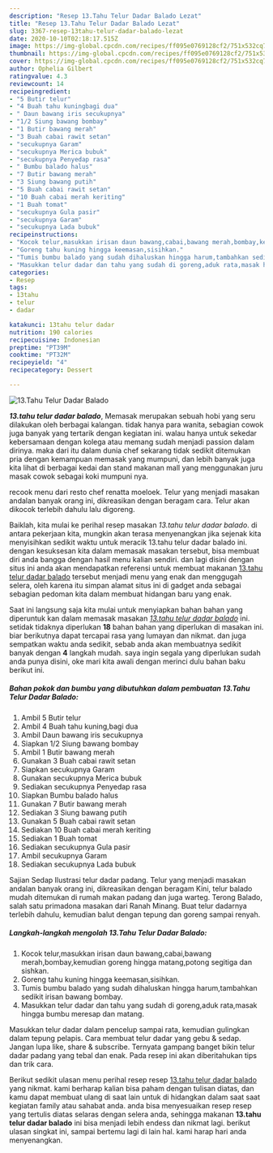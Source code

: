 ```yaml
---
description: "Resep 13.Tahu Telur Dadar Balado Lezat"
title: "Resep 13.Tahu Telur Dadar Balado Lezat"
slug: 3367-resep-13tahu-telur-dadar-balado-lezat
date: 2020-10-10T02:18:17.515Z
image: https://img-global.cpcdn.com/recipes/ff095e0769128cf2/751x532cq70/13tahu-telur-dadar-balado-foto-resep-utama.jpg
thumbnail: https://img-global.cpcdn.com/recipes/ff095e0769128cf2/751x532cq70/13tahu-telur-dadar-balado-foto-resep-utama.jpg
cover: https://img-global.cpcdn.com/recipes/ff095e0769128cf2/751x532cq70/13tahu-telur-dadar-balado-foto-resep-utama.jpg
author: Ophelia Gilbert
ratingvalue: 4.3
reviewcount: 14
recipeingredient:
- "5 Butir telur"
- "4 Buah tahu kuningbagi dua"
- " Daun bawang iris secukupnya"
- "1/2 Siung bawang bombay"
- "1 Butir bawang merah"
- "3 Buah cabai rawit setan"
- "secukupnya Garam"
- "secukupnya Merica bubuk"
- "secukupnya Penyedap rasa"
- " Bumbu balado halus"
- "7 Butir bawang merah"
- "3 Siung bawang putih"
- "5 Buah cabai rawit setan"
- "10 Buah cabai merah keriting"
- "1 Buah tomat"
- "secukupnya Gula pasir"
- "secukupnya Garam"
- "secukupnya Lada bubuk"
recipeinstructions:
- "Kocok telur,masukkan irisan daun bawang,cabai,bawang merah,bombay,kemudian goreng hingga matang,potong segitiga dan sishkan."
- "Goreng tahu kuning hingga keemasan,sisihkan."
- "Tumis bumbu balado yang sudah dihaluskan hingga harum,tambahkan sedikit irisan bawang bombay."
- "Masukkan telur dadar dan tahu yang sudah di goreng,aduk rata,masak hingga bumbu meresap dan matang."
categories:
- Resep
tags:
- 13tahu
- telur
- dadar

katakunci: 13tahu telur dadar 
nutrition: 190 calories
recipecuisine: Indonesian
preptime: "PT39M"
cooktime: "PT32M"
recipeyield: "4"
recipecategory: Dessert

---
```



![13.Tahu Telur Dadar Balado](https://img-global.cpcdn.com/recipes/ff095e0769128cf2/751x532cq70/13tahu-telur-dadar-balado-foto-resep-utama.jpg)

<b><i>13.tahu telur dadar balado</i></b>, Memasak merupakan sebuah hobi yang seru dilakukan oleh berbagai kalangan. tidak hanya para wanita, sebagian cowok juga banyak yang tertarik dengan kegiatan ini. walau hanya untuk sekedar kebersamaan dengan kolega atau memang sudah menjadi passion dalam dirinya. maka dari itu dalam dunia chef sekarang tidak sedikit ditemukan pria dengan kemampuan memasak yang mumpuni, dan lebih banyak juga kita lihat di berbagai kedai dan stand makanan mall yang menggunakan juru masak cowok sebagai koki mumpuni nya.

recook menu dari resto chef renatta moeloek. Telur yang menjadi masakan andalan banyak orang ini, dikreasikan dengan beragam cara. Telur akan dikocok terlebih dahulu lalu digoreng.

Baiklah, kita mulai ke perihal resep masakan <i>13.tahu telur dadar balado</i>. di antara pekerjaan kita, mungkin akan terasa menyenangkan jika sejenak kita menyisihkan sedikit waktu untuk meracik 13.tahu telur dadar balado ini. dengan kesuksesan kita dalam memasak masakan tersebut, bisa membuat diri anda bangga dengan hasil menu kalian sendiri. dan lagi disini dengan situs ini anda akan mendapatkan referensi untuk membuat makanan <u>13.tahu telur dadar balado</u> tersebut menjadi menu yang enak dan menggugah selera, oleh karena itu simpan alamat situs ini di gadget anda sebagai sebagian pedoman kita dalam membuat hidangan baru yang enak.


Saat ini langsung saja kita mulai untuk menyiapkan bahan bahan yang diperuntuk kan dalam memasak masakan <u><i>13.tahu telur dadar balado</i></u> ini. setidak tidaknya diperlukan <b>18</b> bahan bahan yang diperlukan di masakan ini. biar berikutnya dapat tercapai rasa yang lumayan dan nikmat. dan juga sempatkan waktu anda sedikit, sebab anda akan membuatnya sedikit banyak dengan <b>4</b> langkah mudah. saya ingin segala yang diperlukan sudah anda punya disini, oke mari kita awali dengan merinci dulu bahan baku berikut ini.

<!--inarticleads1-->

##### Bahan pokok dan bumbu yang dibutuhkan dalam pembuatan 13.Tahu Telur Dadar Balado:

1. Ambil 5 Butir telur
1. Ambil 4 Buah tahu kuning,bagi dua
1. Ambil  Daun bawang iris secukupnya
1. Siapkan 1/2 Siung bawang bombay
1. Ambil 1 Butir bawang merah
1. Gunakan 3 Buah cabai rawit setan
1. Siapkan secukupnya Garam
1. Gunakan secukupnya Merica bubuk
1. Sediakan secukupnya Penyedap rasa
1. Siapkan  Bumbu balado halus
1. Gunakan 7 Butir bawang merah
1. Sediakan 3 Siung bawang putih
1. Gunakan 5 Buah cabai rawit setan
1. Sediakan 10 Buah cabai merah keriting
1. Sediakan 1 Buah tomat
1. Sediakan secukupnya Gula pasir
1. Ambil secukupnya Garam
1. Sediakan secukupnya Lada bubuk


Sajian Sedap Ilustrasi telur dadar padang. Telur yang menjadi masakan andalan banyak orang ini, dikreasikan dengan beragam Kini, telur balado mudah ditemukan di rumah makan padang dan juga warteg. Terong Balado, salah satu primadona masakan dari Ranah Minang. Buat telur dadarnya terlebih dahulu, kemudian balut dengan tepung dan goreng sampai renyah. 

<!--inarticleads2-->

##### Langkah-langkah mengolah 13.Tahu Telur Dadar Balado:

1. Kocok telur,masukkan irisan daun bawang,cabai,bawang merah,bombay,kemudian goreng hingga matang,potong segitiga dan sishkan.
1. Goreng tahu kuning hingga keemasan,sisihkan.
1. Tumis bumbu balado yang sudah dihaluskan hingga harum,tambahkan sedikit irisan bawang bombay.
1. Masukkan telur dadar dan tahu yang sudah di goreng,aduk rata,masak hingga bumbu meresap dan matang.


Masukkan telur dadar dalam pencelup sampai rata, kemudian gulingkan dalam tepung pelapis. Cara membuat telur dadar yang gebu &amp; sedap. Jangan lupa like, share &amp; subscribe. Ternyata gampang banget bikin telur dadar padang yang tebal dan enak. Pada resep ini akan diberitahukan tips dan trik cara. 

Berikut sedikit ulasan menu perihal resep resep <u>13.tahu telur dadar balado</u> yang nikmat. kami berharap kalian bisa paham dengan tulisan diatas, dan kamu dapat membuat ulang di saat lain untuk di hidangkan dalam saat saat kegiatan family atau sahabat anda. anda bisa menyesuaikan resep resep yang tertulis diatas selaras dengan selera anda, sehingga makanan <b>13.tahu telur dadar balado</b> ini bisa menjadi lebih endess dan nikmat lagi. berikut ulasan singkat ini, sampai bertemu lagi di lain hal. kami harap hari anda menyenangkan.
